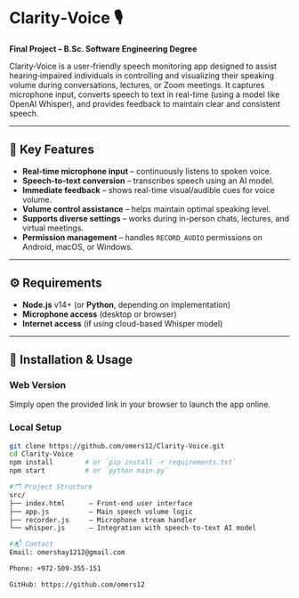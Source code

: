 # Clarity‑Voice 🎙️  
**Final Project – B.Sc. Software Engineering Degree**

Clarity‑Voice is a user-friendly speech monitoring app designed to assist hearing‑impaired individuals in controlling and visualizing their speaking volume during conversations, lectures, or Zoom meetings. It captures microphone input, converts speech to text in real-time (using a model like OpenAI Whisper), and provides feedback to maintain clear and consistent speech.

---

## 🧠 Key Features

- **Real‑time microphone input** – continuously listens to spoken voice.  
- **Speech‑to‑text conversion** – transcribes speech using an AI model.  
- **Immediate feedback** – shows real-time visual/audible cues for voice volume.  
- **Volume control assistance** – helps maintain optimal speaking level.  
- **Supports diverse settings** – works during in-person chats, lectures, and virtual meetings.  
- **Permission management** – handles `RECORD_AUDIO` permissions on Android, macOS, or Windows.

---

## ⚙️ Requirements

- **Node.js** v14+ (or **Python**, depending on implementation)  
- **Microphone access** (desktop or browser)  
- **Internet access** (if using cloud-based Whisper model)

---

## 🔧 Installation & Usage

### Web Version  
Simply open the provided link in your browser to launch the app online.

### Local Setup

```bash
git clone https://github.com/omers12/Clarity-Voice.git
cd Clarity-Voice
npm install        # or `pip install -r requirements.txt`
npm start          # or `python main.py`

#🗂️ Project Structure 
src/
├── index.html      – Front-end user interface  
├── app.js          – Main speech volume logic  
├── recorder.js     – Microphone stream handler  
└── whisper.js      – Integration with speech-to-text AI model

#📬 Contact
Email: omershay1212@gmail.com

Phone: +972-509-355-151

GitHub: https://github.com/omers12
